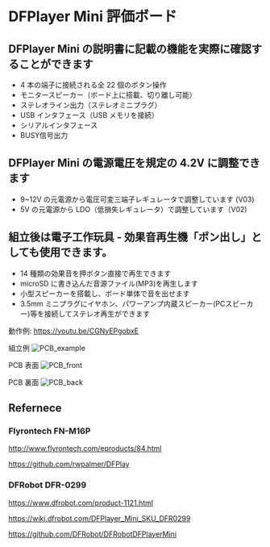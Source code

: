 # DFPlayer Mini 評価ボード

## DFPlayer Mini の説明書に記載の機能を実際に確認することができます
-	4 本の端子に接続される全 22 個のボタン操作
-	モニタースピーカー（ボード上に搭載、切り離し可能）
-	ステレオライン出力（ステレオミニプラグ）
-	USB インタフェース（USB メモリを接続）
-	シリアルインタフェース
-	BUSY信号出力

## DFPlayer Mini の電源電圧を規定の 4.2V に調整できます

- 9~12V  の元電源から電圧可変三端子レギュレータで調整しています (V03)
- 5V の元電源から LDO（低損失レギュレータ）で調整しています（V02)

## 組立後は電子工作玩具 - 効果音再生機「ポン出し」としても使用できます。

-	14 種類の効果音を押ボタン直接で再生できます
-	microSD に書き込んだ音源ファイル(MP3)を再生します
-	小型スピーカーを搭載し、ボード単体で音を出せます
-	3.5mm ミニプラグにイヤホン、パワーアンプ内蔵スピーカー(PCスピーカー)等を接続してステレオ再生ができます

動作例: 
https://youtu.be/CGNyEPgobxE

組立例
![PCB_example](https://github.com/botanicfields/BF-011/blob/master/V03/PCB_example.JPG)

PCB 表面
![PCB_front](https://github.com/botanicfields/BF-011/blob/master/V03/PCB_front.JPG)

PCB 裏面
![PCB_back](https://github.com/botanicfields/BF-011/blob/master/V03/PCB_back.JPG)

## Refernece

### Flyrontech FN-M16P

http://www.flyrontech.com/eproducts/84.html

https://github.com/rwpalmer/DFPlay

### DFRobot DFR-0299

https://www.dfrobot.com/product-1121.html

https://wiki.dfrobot.com/DFPlayer_Mini_SKU_DFR0299

https://github.com/DFRobot/DFRobotDFPlayerMini
